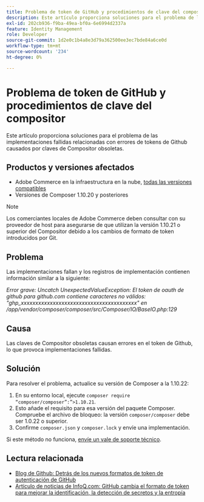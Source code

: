 ```yaml
---
title: Problema de token de GitHub y procedimientos de clave del compositor
description: Este artículo proporciona soluciones para el problema de las implementaciones fallidas relacionadas con errores de tokens de Github causados por claves de Compositor obsoletas.
exl-id: 202cb936-f9ba-49ea-bf0a-6e6994d2337a
feature: Identity Management
role: Developer
source-git-commit: 1d2e0c1b4a8e3d79a362500ee3ec7bde84a6ce0d
workflow-type: tm+mt
source-wordcount: '234'
ht-degree: 0%

---
```


# Problema de token de GitHub y procedimientos de clave del compositor

Este artículo proporciona soluciones para el problema de las implementaciones fallidas relacionadas con errores de tokens de Github causados por claves de Compositor obsoletas.

## Productos y versiones afectados

* Adobe Commerce en la infraestructura en la nube, [todas las versiones compatibles](https://magento.com/sites/default/files/magento-software-lifecycle-policy.pdf)
* Versiones de Composer 1.10.20 y posteriores

>[!NOTE]
>
>Los comerciantes locales de Adobe Commerce deben consultar con su proveedor de host para asegurarse de que utilizan la versión 1.10.21 o superior del Compositor debido a los cambios de formato de token introducidos por Git.

## Problema

Las implementaciones fallan y los registros de implementación contienen información similar a la siguiente:

*Error grave: Uncatch UnexpectedValueException: El token de oauth de github para github.com contiene caracteres no válidos: &quot;ghp_xxxxxxxxxxxxxxxxxxxxxxxxxxxxxxxxxxxxxxxx&quot; en /app/vendor/composer/composer/src/Composer/IO/BaseIO.php:129*

## Causa

Las claves de Compositor obsoletas causan errores en el token de Github, lo que provoca implementaciones fallidas.

## Solución

Para resolver el problema, actualice su versión de Composer a la 1.10.22:

1. En su entorno local, ejecute `composer require “composer/composer”:”>1.10.21`.
1. Esto añade el requisito para esa versión del paquete Composer. Compruebe el archivo de bloqueo: la versión `composer/composer` debe ser 1.0.22 o superior.
1. Confirme `composer.json` y `composer.lock` y envíe una implementación.

Si este método no funciona, [envíe un vale de soporte técnico](/help/help-center-guide/help-center/magento-help-center-user-guide.md#submit-ticket).

## Lectura relacionada

* [Blog de Github: Detrás de los nuevos formatos de token de autenticación de GitHub](https://github.blog/2021-04-05-behind-githubs-new-authentication-token-formats/)
* [Artículo de noticias de InfoQ.com: GitHub cambia el formato de token para mejorar la identificación, la detección de secretos y la entropía](https://www.infoq.com/news/2021/04/github-new-token-format/)
